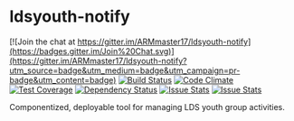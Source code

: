 # ldsyouth-notify

[![Join the chat at https://gitter.im/ARMmaster17/ldsyouth-notify](https://badges.gitter.im/Join%20Chat.svg)](https://gitter.im/ARMmaster17/ldsyouth-notify?utm_source=badge&utm_medium=badge&utm_campaign=pr-badge&utm_content=badge)
[![Build Status](https://travis-ci.org/ARMmaster17/ldsyouth-notify.svg)](https://travis-ci.org/ARMmaster17/ldsyouth-notify)
[![Code Climate](https://codeclimate.com/github/ARMmaster17/ldsyouth-notify/badges/gpa.svg)](https://codeclimate.com/github/ARMmaster17/ldsyouth-notify)
[![Test Coverage](https://codeclimate.com/github/ARMmaster17/ldsyouth-notify/badges/coverage.svg)](https://codeclimate.com/github/ARMmaster17/ldsyouth-notify/coverage)
[![Dependency Status](https://www.versioneye.com/user/projects/5591374a3965610019000020/badge.svg?style=flat)](https://www.versioneye.com/user/projects/5591374a3965610019000020)
[![Issue Stats](http://issuestats.com/github/ARMmaster17/ldsyouth-notify/badge/pr?style=flat)](http://issuestats.com/github/ARMmaster17/ldsyouth-notify)
[![Issue Stats](http://issuestats.com/github/ARMmaster17/ldsyouth-notify/badge/issue?style=flat)](http://issuestats.com/github/ARMmaster17/ldsyouth-notify)

Componentized, deployable tool for managing LDS youth group activities.
